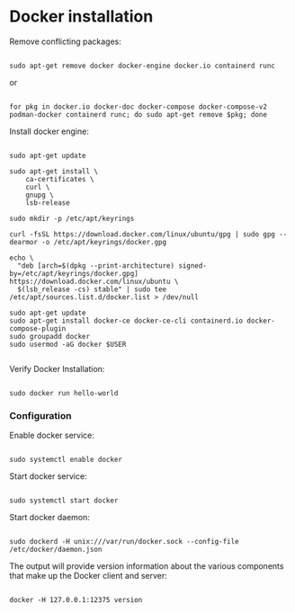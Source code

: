 # Docker installation

Remove conflicting packages:

```shell

sudo apt-get remove docker docker-engine docker.io containerd runc

```

or

```shell

for pkg in docker.io docker-doc docker-compose docker-compose-v2 podman-docker containerd runc; do sudo apt-get remove $pkg; done

```

Install docker engine:

```shell

sudo apt-get update

sudo apt-get install \
    ca-certificates \
    curl \
    gnupg \
    lsb-release
    
sudo mkdir -p /etc/apt/keyrings

curl -fsSL https://download.docker.com/linux/ubuntu/gpg | sudo gpg --dearmor -o /etc/apt/keyrings/docker.gpg

echo \
  "deb [arch=$(dpkg --print-architecture) signed-by=/etc/apt/keyrings/docker.gpg] https://download.docker.com/linux/ubuntu \
  $(lsb_release -cs) stable" | sudo tee /etc/apt/sources.list.d/docker.list > /dev/null
  
sudo apt-get update
sudo apt-get install docker-ce docker-ce-cli containerd.io docker-compose-plugin
sudo groupadd docker
sudo usermod -aG docker $USER
  
```

Verify Docker Installation:

```shell

sudo docker run hello-world

```

### Configuration

Enable docker service:

```shell

sudo systemctl enable docker

```

Start docker service:

```shell

sudo systemctl start docker

```

Start docker daemon:

```shell

sudo dockerd -H unix:///var/run/docker.sock --config-file /etc/docker/daemon.json

```

The output will provide version information about the various components that make up the Docker client and server:

```shell

docker -H 127.0.0.1:12375 version

```
